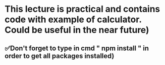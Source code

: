 # This lecture is practical and contains code with example of calculator. Could be useful in the near future)

## ✅Don't forget to type in cmd " npm install " in order to get all packages installed)
